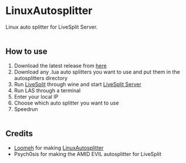 # LinuxAutosplitter
Linux auto splitter for LiveSplit Server.
<br><br>

## How to use
1. Download the latest release from [here](https://github.com/Wins1ey/LinuxAutoSplitter/releases)
2. Download any .lua auto splitters you want to use and put them in the autosplitters directory
3. Run [LiveSplit](https://github.com/LiveSplit/LiveSplit) through wine and start [LiveSplit Server](https://github.com/LiveSplit/LiveSplit.Server)
4. Run LAS through a terminal
5. Enter your local IP
6. Choose which auto splitter you want to use
7. Speedrun
<br><br>

## Credits
- [Loomeh](https://loomeh.github.io/Portfolio/) for making [LinuxAutosplitter](https://github.com/Loomeh/LinuxAutosplitter)
- Psych0sis for making the AMID EVIL autosplitter for LiveSplit
